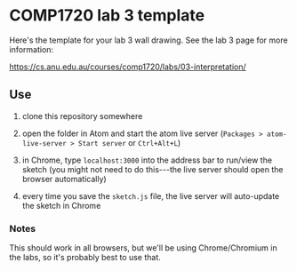 # COMP1720 lab 3 template

Here's the template for your lab 3 wall drawing. See the lab 3 page for more
information:

<https://cs.anu.edu.au/courses/comp1720/labs/03-interpretation/>

## Use

1. clone this repository somewhere

2. open the folder in Atom and start the atom live server (`Packages >
   atom-live-server > Start server` or `Ctrl+Alt+L`)

3. in Chrome, type `localhost:3000` into the address bar to run/view the sketch
   (you might not need to do this---the live server should open the browser
   automatically)

4. every time you save the `sketch.js` file, the live server will auto-update
   the sketch in Chrome

### Notes

This should work in all browsers, but we'll be using Chrome/Chromium in the
labs, so it's probably best to use that.


